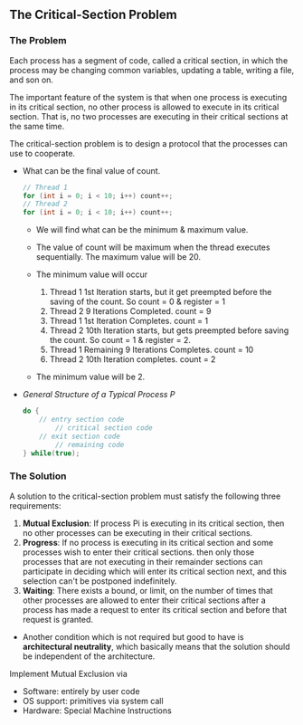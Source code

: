## The Critical-Section Problem
### The Problem

Each process has a segment of code, called a critical section, in which the process may be changing common variables, updating a table, writing a file, and son on.

The important feature of the system is that when one process is executing in its critical section, no other process is allowed to execute in its critical section. That is, no two processes are executing in their critical sections at the same time.

The critical-section problem is to design a protocol that the processes can use to cooperate.
- What can be the final value of count.
	```cpp
	// Thread 1
	for (int i = 0; i < 10; i++) count++;
	// Thread 2
	for (int i = 0; i < 10; i++) count++;
	```

	- We will find what can be the minimum & maximum value.
	
	- The value of count will be maximum when the thread executes sequentially. The maximum value will be 20.
	
	- The minimum value will occur
		1. Thread 1 1st Iteration starts, but it get preempted before the saving of the count. So count = 0 & register = 1
		2. Thread 2 9 Iterations Completed. count = 9
		3. Thread 1 1st Iteration Completes. count = 1
		4. Thread 2 10th Iteration starts, but gets preempted before saving the count. So count = 1 & register = 2.
		5. Thread 1 Remaining 9 Iterations Completes. count = 10
		6. Thread 2 10th Iteration completes. count = 2
	- The minimum value will be 2.

- *General Structure of a Typical Process P*
	```cpp
	do {
		// entry section code
			// critical section code
		// exit section code
			// remaining code
	} while(true);
	```



### The Solution

A solution to the critical-section problem must satisfy the following three requirements:
1. **Mutual Exclusion**: If process Pi is executing in its critical section, then no other processes can be executing in their critical sections.
2. **Progress**: If no process is executing in its critical section and some processes wish to enter their critical sections. then only those processes that are not executing in their remainder sections can participate in deciding which will enter its critical section next, and this selection can't be postponed indefinitely.
3. **Waiting**: There exists a bound, or limit, on the number of times that other processes are allowed to enter their critical sections after a process has made a request to enter its critical section and before that request is granted.
- Another condition which is not required but good to have is **architectural neutrality**, which basically means that the solution should be independent of the architecture.

Implement Mutual Exclusion via
- Software: entirely by user code
- OS support: primitives via system call
- Hardware: Special Machine Instructions